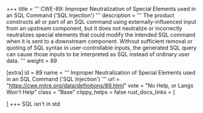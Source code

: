 +++
title = '''
CWE-89: Improper Neutralization of Special Elements used in an SQL Command ('SQL Injection')
'''
description	= '''
The product constructs all or part of an SQL command using externally-influenced input from an upstream component, but it does not neutralize or incorrectly neutralizes special elements that could modify the intended SQL command when it is sent to a downstream component. Without sufficient removal or quoting of SQL syntax in user-controllable inputs, the generated SQL query can cause those inputs to be interpreted as SQL instead of ordinary user data.
'''
weight = 89

[extra]
id = 89
name = '''
Improper Neutralization of Special Elements used in an SQL Command ('SQL Injection')
'''
url = "https://cwe.mitre.org/data/definitions/89.html"
vote = "No Help, or Langs Won't Help"
class = "Base"
clippy_helps = false
rust_docs_links = [
	
]
+++
SQL isn't in std